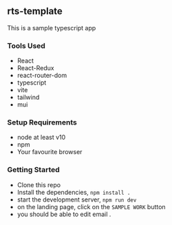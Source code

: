 ## rts-template

This is a sample typescript app

### Tools Used

- React
- React-Redux
- react-router-dom
- typescript
- vite
- tailwind
- mui

### Setup Requirements

- node at least v10
- npm
- Your favourite browser

### Getting Started

- Clone this repo
- Install the dependencies, `npm install .`
- start the development server, `npm run dev`
- on the landing page, click on the `SAMPLE WORK` button
- you should be able to edit email .
